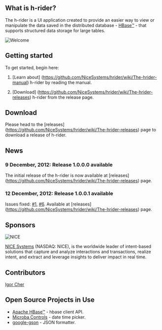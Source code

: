 ## What is h-rider?
The h-rider is a UI application created to provide an easier way to view or manipulate the data saved in the distributed database - [HBase™](http://hbase.apache.org/) - that supports structured data storage for large tables.

![Welcome](https://raw.github.com/NiceSystems/hrider/master/documentation/images/welcome.png)

## Getting started
To get started, begin here:

1. [Learn about] (https://github.com/NiceSystems/hrider/wiki/The-hrider-manual) h-rider by reading the manual.

2. [Download] (https://github.com/NiceSystems/hrider/wiki/The-hrider-releases) h-rider from the release page.

## Download
Please head to the [releases] (https://github.com/NiceSystems/hrider/wiki/The-hrider-releases) page to download a release of h-rider.
## News
### 9 December, 2012: Release 1.0.0.0 available
The initial release of the h-rider is now available at [releases] (https://github.com/NiceSystems/hrider/wiki/The-hrider-releases) page.
### 12 December, 2012: Release 1.0.0.1 available
Issues fixed: [#1](https://github.com/NiceSystems/hrider/issues/1), [#6](https://github.com/NiceSystems/hrider/issues/6). Available at [releases] (https://github.com/NiceSystems/hrider/wiki/The-hrider-releases) page. 
## Sponsors
![NICE](http://www.nice.com/sites/all/themes/nice/logo.png) 

[NICE Systems](http://www.nice.com/) (NASDAQ: NICE), is the worldwide leader of intent-based solutions that capture and analyze interactions and transactions, realize intent, and extract and leverage insights to deliver impact in real time.
## Contributors
[Igor Cher](http://www.linkedin.com/profile/view?id=16747505&trk=tab_pro)
## Open Source Projects in Use
  * [Apache HBase™](http://hbase.apache.org/) - hbase client API.
  * [Microba Controls](http://microba.sourceforge.net/) - date time picker.
  * [google-gson](http://code.google.com/p/google-gson/) - JSON formatter.
